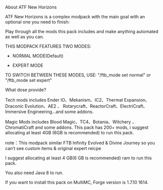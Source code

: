 About ATF New Horizons

ATF New Horizons is a complex modpack with the main goal with an optional one you need to finish:

Play through all the mods this pack includes and make anything automated as well as you can.

 

THIS MODPACK FEATURES TWO MODES:

- NORMAL MODE(Default)

- EXPERT MODE

TO SWITCH BETWEEN THESE MODES, USE:
"/ftb_mode set normal" or "/ftb_mode set expert"

 

What dose provide?

Tech mods includes Ender IO、Mekanism、IC2、Thermal Expansion、Draconic Evolution、AE2 、 Rotarycraft、ReactorCraft、ElectriCraft、Immersive Engineering...and some addons.

Magic Mods includes Blood Magic、TC4、Botania、Witchery 、ChromatiCraft and some addons.
This pack has 200+ mods, i suggest allocating at least 4GB (6GB is recommended) to run this pack.

note：This modpack similar FTB Infinity Evolved & Divine Journey so you can’t see custom items & original expert reicpe

I suggest allocating at least 4 GB(6 GB is recommended) ram to run this pack.

You also need Java 8 to run.

If you want to install this pack on MultiMC, Forge version is 1.7.10 1614.



